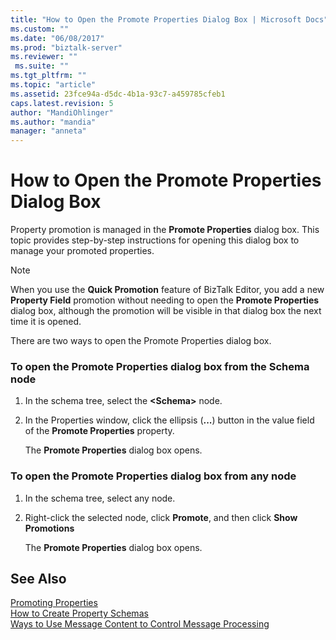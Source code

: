 ```yaml
---
title: "How to Open the Promote Properties Dialog Box | Microsoft Docs"
ms.custom: ""
ms.date: "06/08/2017"
ms.prod: "biztalk-server"
ms.reviewer: ""
 ms.suite: ""
ms.tgt_pltfrm: ""
ms.topic: "article"
ms.assetid: 23fce94a-d5dc-4b1a-93c7-a459785cfeb1
caps.latest.revision: 5
author: "MandiOhlinger"
ms.author: "mandia"
manager: "anneta"
---
```

# How to Open the Promote Properties Dialog Box
Property promotion is managed in the **Promote Properties** dialog box. This topic provides step-by-step instructions for opening this dialog box to manage your promoted properties.  
  
> [!NOTE]
>  When you use the **Quick Promotion** feature of BizTalk Editor, you add a new **Property Field** promotion without needing to open the **Promote Properties** dialog box, although the promotion will be visible in that dialog box the next time it is opened.  
  
 There are two ways to open the Promote Properties dialog box.  
  
### To open the Promote Properties dialog box from the Schema node  
  
1.  In the schema tree, select the **\<Schema>** node.  
  
2.  In the Properties window, click the ellipsis (**...**) button in the value field of the **Promote Properties** property.  
  
     The **Promote Properties** dialog box opens.  
  
### To open the Promote Properties dialog box from any node  
  
1.  In the schema tree, select any node.  
  
2.  Right-click the selected node, click **Promote**, and then click **Show Promotions**  
  
     The **Promote Properties** dialog box opens.  
  
## See Also  
 [Promoting Properties](../core/promoting-properties.md)   
 [How to Create Property Schemas](../core/how-to-create-property-schemas.md)   
 [Ways to Use Message Content to Control Message Processing](../core/ways-to-use-message-content-to-control-message-processing.md)